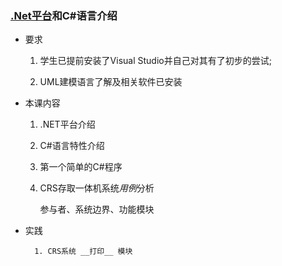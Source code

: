 ### [.Net平台](https://docs.microsoft.com/zh-cn/dotnet/framework/get-started/overview)和C#语言介绍
	
* 要求 

	1. 学生已提前安装了Visual Studio并自己对其有了初步的尝试;
	
	2. UML建模语言了解及相关软件已安装

* 本课内容

	1. .NET平台介绍

	2. C#语言特性介绍

	3. 第一个简单的C#程序

	4. CRS存取一体机系统*用例*分析
		
		参与者、系统边界、功能模块

* 实践

		1. CRS系统 __打印__ 模块